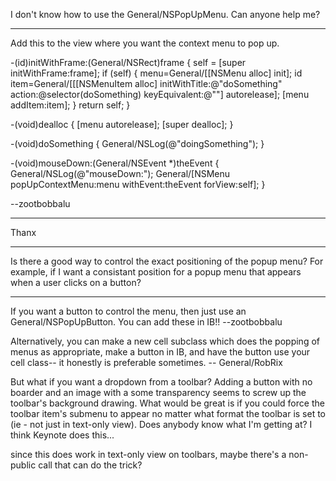 I don't know how to use the General/NSPopUpMenu. Can anyone help me?

----

Add this to the view where you want the context menu to pop up.

    
-(id)initWithFrame:(General/NSRect)frame {
    self = [super initWithFrame:frame];
    if (self) {
        menu=General/[[NSMenu alloc] init];
        id item=General/[[[NSMenuItem alloc] initWithTitle:@"doSomething" action:@selector(doSomething) keyEquivalent:@""] autorelease];
        [menu addItem:item];
    }
    return self;
}

-(void)dealloc {
    [menu autorelease];
    [super dealloc];
}

-(void)doSomething {
    General/NSLog(@"doingSomething");
}

-(void)mouseDown:(General/NSEvent *)theEvent {
    General/NSLog(@"mouseDown:");
    General/[NSMenu popUpContextMenu:menu withEvent:theEvent forView:self];
}


--zootbobbalu

----
Thanx

----
Is there a good way to control the exact positioning of the popup menu? For example, if I want a consistant position for a popup menu that appears when a user clicks on a button?

----

If you want a button to control the menu, then just use an General/NSPopUpButton. You can add these in IB!! --zootbobbalu

Alternatively, you can make a new cell subclass which does the popping of menus as appropriate, make a button in IB, and have the button use your cell class-- it honestly is preferable sometimes. -- General/RobRix

But what if you want a dropdown from a toolbar? Adding a button with no boarder and an image with a some transparency seems to screw up the toolbar's background drawing. What would be great is if you could force the toolbar item's submenu to appear no matter what format the toolbar is set to (ie - not just in text-only view). Does anybody know what I'm getting at? I think Keynote does this...

since this does work in text-only view on toolbars, maybe there's a non-public call that can do the trick?